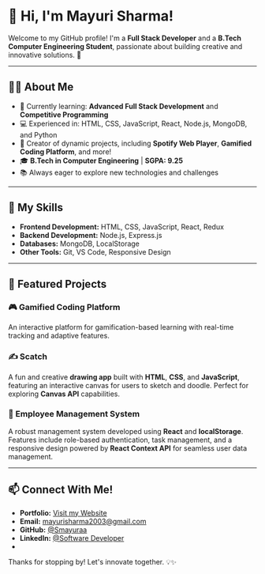 # 👋 Hi, I'm Mayuri Sharma!

Welcome to my GitHub profile! I'm a **Full Stack Developer** and a **B.Tech Computer Engineering Student**, passionate about building creative and innovative solutions. 🚀

---

## 👩‍💻 About Me
- 🌱 Currently learning: **Advanced Full Stack Development** and **Competitive Programming**
- 💻 Experienced in: HTML, CSS, JavaScript, React, Node.js, MongoDB, and Python
- 🎨 Creator of dynamic projects, including **Spotify Web Player**, **Gamified Coding Platform**, and more!
- 🎓 **B.Tech in Computer Engineering** | **SGPA: 9.25**
- 📚 Always eager to explore new technologies and challenges

---

## 🔧 My Skills
- **Frontend Development:** HTML, CSS, JavaScript, React, Redux
- **Backend Development:** Node.js, Express.js
- **Databases:** MongoDB, LocalStorage
- **Other Tools:** Git, VS Code, Responsive Design
---

## 🌟 Featured Projects

### 🎮 Gamified Coding Platform  
An interactive platform for gamification-based learning with real-time tracking and adaptive features.

### ✍️ Scatch  
A fun and creative **drawing app** built with **HTML**, **CSS**, and **JavaScript**, featuring an interactive canvas for users to sketch and doodle. Perfect for exploring **Canvas API** capabilities.

### 💼 Employee Management System  
A robust management system developed using **React** and **localStorage**. Features include role-based authentication, task management, and a responsive design powered by **React Context API** for seamless user data management.

---

## 📫 Connect With Me!
- **Portfolio:** [Visit my Website](https://portfolio-mern-stack-iakh.vercel.app/)  
- **Email:** mayurisharma2003@gmail.com  
- **GitHub:** [@Smayuraa](https://github.com/Smayuraa)
- **Linkedln:** [@Software Developer](https://www.linkedin.com/in/sharma-mayuri-abc12/)
- 

Thanks for stopping by! Let's innovate together. 💡✨
